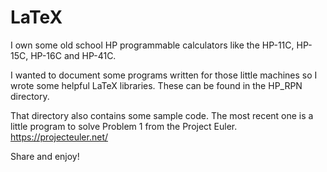 # LaTeX

I own some old school HP programmable calculators like the HP-11C, HP-15C, HP-16C and HP-41C.

I wanted to document some programs written for those little machines so I wrote some helpful LaTeX libraries.
These can be found in the HP_RPN directory.

That directory also contains some sample code. 
The most recent one is a little program to solve Problem 1 from the Project Euler.
https://projecteuler.net/

Share and enjoy!

